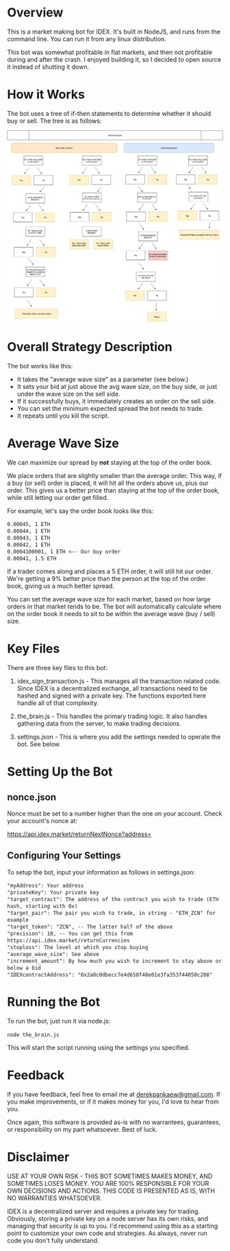 # Overview

This is a market making bot for IDEX. It's built in NodeJS, and runs from the command line. You can run it from any linux distribution.

This bot was somewhat profitable in flat markets, and then not profitable during and after the crash. I enjoyed building it, so I decided to open source it instead of shutting it down.

# How it Works

The bot uses a tree of if-then statements to determine whether it should buy or sell. The tree is as follows:

![Decision tree of how the bot works](/node_modules/decision-tree.jpg?raw=true "Decision Tree")

# Overall Strategy Description

The bot works like this:

- It takes the "average wave size" as a parameter (see below.)
- It sets your bid at just above the avg wave size, on the buy side, or just under the wave size on the sell side.
- If it successfully buys, it immediately creates an order on the sell side.
- You can set the minimum expected spread the bot needs to trade.
- It repeats until you kill the script.

# Average Wave Size

We can maximize our spread by **not** staying at the top of the order book. 

We place orders that are slightly smaller than the average order. This way, if a buy (or sell) order is placed, it will hit all the orders above us, plus our order. This gives us a better price than staying at the top of the order book, while still letting our order get filled.

For example, let's say the order book looks like this:
```
0.00045, 1 ETH
0.00044, 1 ETH
0.00043, 1 ETH
0.00042, 1 ETH
0.0004100001, 1 ETH <-- Our buy order
0.00041, 1.5 ETH
```

If a trader comes along and places a 5 ETH order, it will still hit our order. We're getting a 9% better price than the person at the top of the order book, giving us a much better spread.

You can set the average wave size for each market, based on how large orders in that market tends to be. The bot will automatically calculate where on the order book it needs to sit to be within the average wave (buy / sell) size.

# Key Files

There are three key files to this bot:

1. idex_sign_transaction.js - This manages all the transaction related code. Since IDEX is a decentralized exchange, all transactions need to be hashed and signed with a private key. The functions exported here handle all of that complexity.

2. the_brain.js - This handles the primary trading logic. It also handles gathering data from the server, to make trading decisions.

3. settings.json - This is where you add the settings needed to operate the bot. See below.

# Setting Up the Bot

## nonce.json

Nonce must be set to a number higher than the one on your account. Check your account's nonce at:

https://api.idex.market/returnNextNonce?address=

## Configuring Your Settings

To setup the bot, input your information as follows in settings.json:

    "myAddress": Your address
    "privateKey": Your private key
    "target_contract": The address of the contract you wish to trade (ETH hash, starting with 0x)
    "target_pair": The pair you wish to trade, in string - "ETH_ZCN" for example
    "target_token": "ZCN", -- The latter half of the above
    "precision": 10, -- You can get this from https://api.idex.market/returnCurrencies
    "stoploss": The level at which you stop buying
    "average_wave_size": See above
    "increment_amount": By how much you wish to increment to stay above or below a bid
    "IDEXcontractAddress": "0x2a0c0dbecc7e4d658f48e01e3fa353f44050c208"

# Running the Bot

To run the bot, just run it via node.js:

`node the_brain.js`

This will start the script running using the settings you specified.

# Feedback

If you have feedback, feel free to email me at derekpankaew@gmail.com. If you make improvements, or if it makes money for you, I'd love to hear from you.

Once again, this software is provided as-is with no warrantees, guarantees, or responsibility on my part whatsoever. Best of luck.

# Disclaimer

USE AT YOUR OWN RISK - THIS BOT SOMETIMES MAKES MONEY, AND SOMETIMES LOSES MONEY. YOU ARE 100% RESPONSIBLE FOR YOUR OWN DECISIONS AND ACTIONS. THIS CODE IS PRESENTED AS IS, WITH NO WARRANTIES WHATSOEVER.

IDEX is a decentralized server and requires a private key for trading. Obviously, storing a private key on a node server has its own risks, and managing that security is up to you. I'd recommend using this as a starting point to customize your own code and strategies. As always, never run code you don't fully understand.